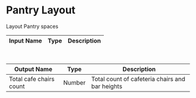 

# Pantry Layout

Layout Pantry spaces

|Input Name|Type|Description|
|---|---|---|


<br>

|Output Name|Type|Description|
|---|---|---|
|Total cafe chairs count|Number|Total count of cafeteria chairs and bar heights|

